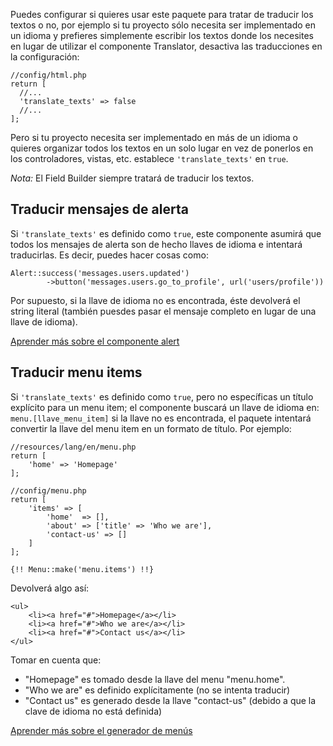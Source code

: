 Puedes configurar si quieres usar este paquete para tratar de traducir los textos o no, por ejemplo si tu proyecto sólo necesita ser implementado en un idioma y prefieres simplemente escribir los textos donde los necesites en lugar de utilizar el componente Translator, desactiva las traducciones en la configuración:

```
//config/html.php
return [
  //...
  'translate_texts' => false
  //...
];
```

Pero si tu proyecto necesita ser implementado en más de un idioma o quieres organizar todos los textos en un solo lugar en vez de ponerlos en los controladores, vistas, etc. establece `'translate_texts'` en `true`.

*Nota:* El Field Builder siempre tratará de traducir los textos.

## Traducir mensajes de alerta

Si `'translate_texts'` es definido como `true`, este componente asumirá que todos los mensajes de alerta son de hecho llaves de idioma e intentará traducirlas. Es decir, puedes hacer cosas como:

```
Alert::success('messages.users.updated')
		->button('messages.users.go_to_profile', url('users/profile'))
```

Por supuesto, si la llave de idioma no es encontrada, éste devolverá el string literal (también puesdes pasar el mensaje completo en lugar de una llave de idioma).

[Aprender más sobre el componente alert](Mensajes_de_Alerta)

## Traducir menu items

Si `'translate_texts'` es definido como `true`, pero no específicas un título explícito para un menu item; el componente buscará un llave de idioma en: `menu.[llave_menu_item]` si la llave no es encontrada, el paquete intentará convertir la llave del menu item en un formato de título. Por ejemplo:

```
//resources/lang/en/menu.php
return [
    'home' => 'Homepage'
];
```

```
//config/menu.php
return [
    'items' => [
        'home'  => [],
        'about' => ['title' => 'Who we are'],
        'contact-us' => []
    ]
];
```

`{!! Menu::make('menu.items') !!}`

Devolverá algo así:

```
<ul>
    <li><a href="#">Homepage</a></li>
    <li><a href="#">Who we are</a></li>
    <li><a href="#">Contact us</a></li>
</ul>
```

Tomar en cuenta que:
 
* "Homepage" es tomado desde la llave del menu "menu.home".
* "Who we are" es definido explícitamente (no se intenta traducir)
* "Contact us" es generado desde la llave "contact-us" (debido a que la clave de idioma no está definida)

[Aprender más sobre el generador de menús](Generador_de_Menus_MenuGenerator)